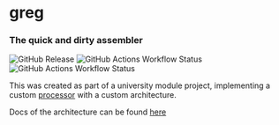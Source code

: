 # greg
### The quick and dirty assembler

![GitHub Release](https://img.shields.io/github/v/release/katepavlu/greg?include_prereleases) ![GitHub Actions Workflow Status](https://img.shields.io/github/actions/workflow/status/katepavlu/greg/ci.yml) ![GitHub Actions Workflow Status](https://img.shields.io/github/actions/workflow/status/katepavlu/greg/static.yml?label=docs)


This was created as part of a university module project, implementing a custom [processor](https://github.com/katepavlu/pierogi) with a custom architecture. 

Docs of the architecture can be found [here](https://docs.google.com/document/d/1AN-uqAFlSWyhOYCu5r69SF4dksxHxVPF_hEuQTsxCZg/edit?tab=t.0#heading=h.t90alc2soxi6])

